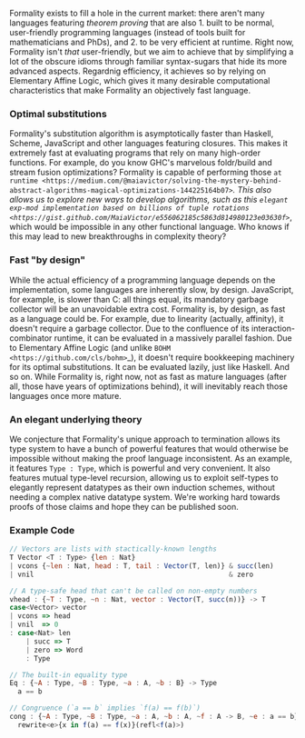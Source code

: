 Formality exists to fill a hole in the current market: there aren't many languages featuring *theorem proving* that are also 1. built to be normal, user-friendly programming languages (instead of tools built for mathematicians and PhDs), and 2. to be very efficient at runtime. Right now, Formality isn't *that* user-friendly, but we aim to achieve that by simplifying a lot of the obscure idioms through familiar syntax-sugars that hide its more advanced aspects. Regardnig efficiency, it achieves so by relying on Elementary Affine Logic, which gives it many desirable computational characteristics that make Formality an objectively fast language.

### Optimal substitutions

Formality's substitution algorithm is asymptotically faster than Haskell, Scheme, JavaScript and other languages featuring closures. This makes it extremely fast at evaluating programs that rely on many high-order functions. For example, do you know GHC's marvelous foldr/build and stream fusion optimizations? Formality is capable of performing those `at runtime <https://medium.com/@maiavictor/solving-the-mystery-behind-abstract-algorithms-magical-optimizations-144225164b07>`_. This also allows us to explore new ways to develop algorithms, such as this `elegant exp-mod implementation based on billions of tuple rotations <https://gist.github.com/MaiaVictor/e556062185c5863d814980123e03630f>`_, which would be impossible in any other functional language. Who knows if this may lead to new breakthroughs in complexity theory?

### Fast "by design"

While the actual efficiency of a programming language depends on the implementation, some languages are inherently slow, by design. JavaScript, for example, is slower than C: all things equal, its mandatory garbage collector will be an unavoidable extra cost. Formality is, by design, as fast as a language could be. For example, due to linearity (actually, affinity), it doesn't require a garbage collector. Due to the confluence of its interaction-combinator runtime, it can be evaluated in a massively parallel fashion. Due to Elementary Affine Logic (and unlike `BOHM <https://github.com/cls/bohm>`_), it doesn't require bookkeeping machinery for its optimal substitutions. It can be evaluated lazily, just like Haskell. And so on. While Formality is, right now, not as fast as mature languages (after all, those have years of optimizations behind), it will inevitably reach those languages once more mature.

### An elegant underlying theory

We conjecture that Formality's unique approach to termination allows its type system to have a bunch of powerful features that would otherwise be impossible without making the proof language inconsistent. As an example, it features `Type : Type`, which is powerful and very convenient. It also features mutual type-level recursion, allowing us to exploit self-types to elegantly represent datatypes as their own induction schemes, without needing a complex native datatype system. We're working hard towards proofs of those claims and hope they can be published soon.

### Example Code

```javascript
// Vectors are lists with stactically-known lengths
T Vector <T : Type> {len : Nat}
| vcons {~len : Nat, head : T, tail : Vector(T, len)} & succ(len)
| vnil                                                & zero

// A type-safe head that can't be called on non-empty numbers
vhead : {~T : Type, ~n : Nat, vector : Vector(T, succ(n))} -> T
case<Vector> vector
| vcons => head
| vnil  => 0
: case<Nat> len
    | succ => T
    | zero => Word
    : Type

// The built-in equality type
Eq : {~A : Type, ~B : Type, ~a : A, ~b : B} -> Type
  a == b

// Congruence (`a == b` implies `f(a) == f(b)`)
cong : {~A : Type, ~B : Type, ~a : A, ~b : A, ~f : A -> B, ~e : a == b} -> f(a) == f(b)
  rewrite<e>{x in f(a) == f(x)}(refl<f(a)>)
```
